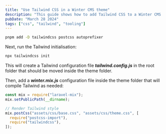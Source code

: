 ```yaml
---
title: "Use Tailwind CSS in a Winter CMS theme"
description: "This guide shows how to add Tailwind CSS to a Winter CMS theme using Laravel Mix."
pubDate: "March 28 2024"
tags: ["css", "tailwind", "tooling"]
---
```


```bash
pnpm add -D tailwindcss postcss autoprefixer
```

Next, run the Tailwind initialisation:

```bash
npx tailwindcss init
```

This will create a Tailwind configuration file **_tailwind.config.js_** in the root folder that should be moved inside the theme folder.

Then, add a **_winter.mix.js_** configuration file inside the theme folder that will compile Tailwind as needed:

```javascript
const mix = require("laravel-mix");
mix.setPublicPath(__dirname);

// Render Tailwind style
mix.postCss("assets/css/base.css", "assets/css/theme.css", [
  require("postcss-import"),
  require("tailwindcss"),
]);
```
